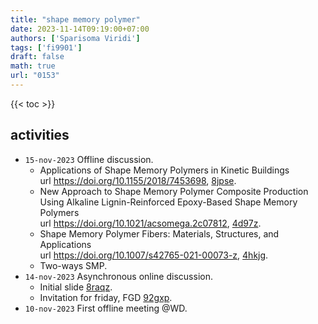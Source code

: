 ```yaml
---
title: "shape memory polymer"
date: 2023-11-14T09:19:00+07:00
authors: ['Sparisoma Viridi']
tags: ['fi9901']
draft: false
math: true
url: "0153"
---
```

{{< toc >}}


## activities
+ `15-nov-2023` Offline discussion.
  - Applications of Shape Memory Polymers in Kinetic Buildings \
    url https://doi.org/10.1155/2018/7453698, [8jpse](https://osf.io/8jpse).
  - New Approach to Shape Memory Polymer Composite Production Using Alkaline Lignin-Reinforced Epoxy-Based Shape Memory Polymers \
    url https://doi.org/10.1021/acsomega.2c07812, [4d97z](https://osf.io/4d97z).
  - Shape Memory Polymer Fibers: Materials, Structures, and Applications \
    url https://doi.org/10.1007/s42765-021-00073-z, [4hkjg](https://osf.io/4hkjg).
  - Two-ways SMP.
+ `14-nov-2023` Asynchronous online discussion.
  - Initial slide [8raqz](https://osf.io/8raqz).
  - Invitation for friday, FGD [92gxp](https://osf.io/92gxp).
+ `10-nov-2023` First offline meeting @WD.
